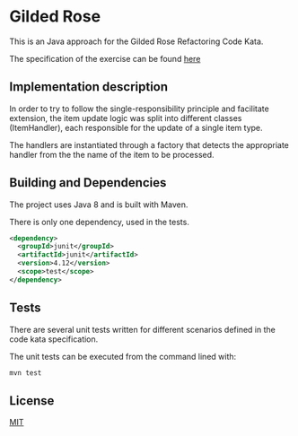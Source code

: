 # Gilded Rose

This is an Java approach for the Gilded Rose Refactoring Code Kata.

The specification of the exercise can be found [here](https://github.com/emilybache/GildedRose-Refactoring-Kata/blob/master/GildedRoseRequirements.txt)

## Implementation description

In order to try to follow the single-responsibility principle and facilitate extension, the item update logic was split into different classes (<Type>ItemHandler), each responsible for the update of a single item type.

The handlers are instantiated through a factory that detects the appropriate handler from the the name of the item to be processed.

## Building and Dependencies
The project uses Java 8  and is built with Maven. 

There is only one dependency, used in the tests.

```xml
<dependency>
  <groupId>junit</groupId>
  <artifactId>junit</artifactId>
  <version>4.12</version>
  <scope>test</scope>
</dependency>
```

## Tests
There are several unit tests written for different scenarios defined in the code kata specification.

The unit tests can be executed from the command lined with:

```bash
mvn test
```

## License
[MIT](https://choosealicense.com/licenses/mit/)
